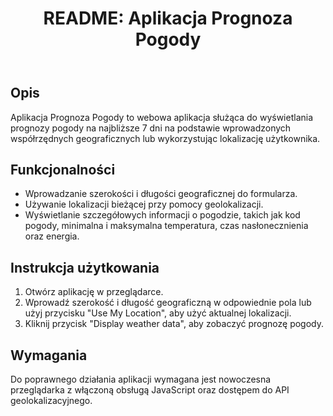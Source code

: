 <!DOCTYPE html>
<html lang="pl">
<head>
    <meta charset="UTF-8">
    <meta name="viewport" content="width=device-width, initial-scale=1.0">
    <title>README - Prognoza Pogody</title>
    <link rel="stylesheet" href="styles.css">
</head>
<body>
    <header>
        <h1>README: Aplikacja Prognoza Pogody</h1>
    </header>
    <section>
        <h2>Opis</h2>
        <p>Aplikacja Prognoza Pogody to webowa aplikacja służąca do wyświetlania prognozy pogody na najbliższe 7 dni na podstawie wprowadzonych współrzędnych geograficznych lub wykorzystując lokalizację użytkownika.</p>
    </section>
    <section>
        <h2>Funkcjonalności</h2>
        <ul>
            <li>Wprowadzanie szerokości i długości geograficznej do formularza.</li>
            <li>Używanie lokalizacji bieżącej przy pomocy geolokalizacji.</li>
            <li>Wyświetlanie szczegółowych informacji o pogodzie, takich jak kod pogody, minimalna i maksymalna temperatura, czas nasłonecznienia oraz energia.</li>
        </ul>
    </section>
    <section>
        <h2>Instrukcja użytkowania</h2>
        <ol>
            <li>Otwórz aplikację w przeglądarce.</li>
            <li>Wprowadź szerokość i długość geograficzną w odpowiednie pola lub użyj przycisku "Use My Location", aby użyć aktualnej lokalizacji.</li>
            <li>Kliknij przycisk "Display weather data", aby zobaczyć prognozę pogody.</li>
        </ol>
    </section>
    <section>
        <h2>Wymagania</h2>
        <p>Do poprawnego działania aplikacji wymagana jest nowoczesna przeglądarka z włączoną obsługą JavaScript oraz dostępem do API geolokalizacyjnego.</p>
    </section>
</body>
</html>
